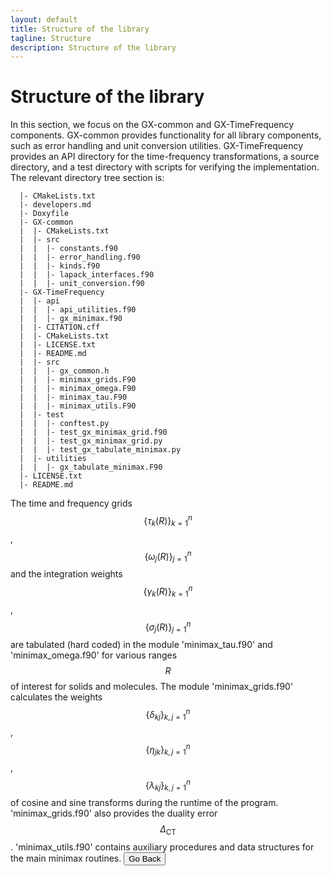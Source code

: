 ```yaml
---
layout: default
title: Structure of the library
tagline: Structure
description: Structure of the library
---
```


# Structure of the library

In this section, we focus on the GX-common and GX-TimeFrequency components. GX-common provides functionality for all library components, such as error handling and unit conversion utilities. GX-TimeFrequency provides an API directory for the time-frequency transformations, a source directory, and a test directory with scripts for verifying the implementation. The relevant directory tree section is:

```plaintext
  |- CMakeLists.txt
  |- developers.md
  |- Doxyfile
  |- GX-common
  |  |- CMakeLists.txt
  |  |- src
  |  |  |- constants.f90
  |  |  |- error_handling.f90
  |  |  |- kinds.f90
  |  |  |- lapack_interfaces.f90
  |  |  |- unit_conversion.f90
  |- GX-TimeFrequency
  |  |- api
  |  |  |- api_utilities.f90
  |  |  |- gx_minimax.f90
  |  |- CITATION.cff
  |  |- CMakeLists.txt
  |  |- LICENSE.txt
  |  |- README.md
  |  |- src
  |  |  |- gx_common.h
  |  |  |- minimax_grids.F90
  |  |  |- minimax_omega.F90
  |  |  |- minimax_tau.F90
  |  |  |- minimax_utils.F90
  |  |- test
  |  |  |- conftest.py
  |  |  |- test_gx_minimax_grid.f90
  |  |  |- test_gx_minimax_grid.py
  |  |  |- test_gx_tabulate_minimax.py
  |  |- utilities
  |  |  |- gx_tabulate_minimax.F90
  |- LICENSE.txt
  |- README.md
```

The time and frequency grids $$\{\tau_k(R)\}_{k=1}^n$$, $$\{\omega_j(R)\}_{j=1}^n$$ and the integration weights $$\{\gamma_k(R)\}_{k=1}^n$$, $$\{\sigma_j(R)\}_{j=1}^n$$ are tabulated (hard coded) in the module 'minimax_tau.f90' and 'minimax_omega.f90' for various ranges $$R$$ of interest for solids and molecules. The module 'minimax_grids.f90' calculates the weights $$\{\delta_{kj}\}_{k,j=1}^n$$, $$\{\eta_{jk}\}_{k,j=1}^n$$, $$\{\lambda_{kj}\}_{k,j=1}^n$$ of cosine and sine transforms during the runtime of the program. 'minimax_grids.f90' also provides the duality error $$\Delta_{\text{CT}}$$. 'minimax_utils.f90' contains auxiliary procedures and data structures for the main minimax routines.
<button onclick="goBack()">Go Back</button>

<script>
function goBack() {
  window.history.back();
}
</script>